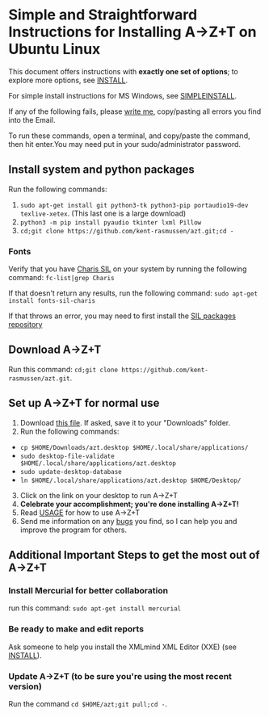 # Simple and Straightforward Instructions for Installing A→Z+T on Ubuntu Linux

This document offers instructions with **exactly one set of options**; to explore more options, see [INSTALL](INSTALL.md).

For simple install instructions for MS Windows, see [SIMPLEINSTALL](SIMPLEINSTALL.md).

If any of the following fails, please [write me](BUGS.md), copy/pasting all errors you find into the Email.

To run these commands, open a terminal, and copy/paste the command, then hit enter.You may need put in your sudo/administrator password.

## Install system and python packages
Run the following commands:
1. `sudo apt-get install git python3-tk python3-pip portaudio19-dev texlive-xetex`. (This last one is a large download)
2. `python3 -m pip install pyaudio tkinter lxml Pillow`
3. `cd;git clone https://github.com/kent-rasmussen/azt.git;cd -`

### Fonts
Verify that you have [Charis SIL](https://software.sil.org/charis/) on your system by running the following command:
`fc-list|grep Charis`

If that doesn't return any results, run the following command:
`sudo apt-get install fonts-sil-charis`

If that throws an error, you may need to first install the [SIL packages repository](https://packages.sil.org/)

## Download A→Z+T
Run this command: `cd;git clone https://github.com/kent-rasmussen/azt.git`.

## Set up A→Z+T for normal use
1. Download [this file](installfiles/azt.desktop). If asked, save it to your "Downloads" folder.
2. Run the following commands:
- `cp $HOME/Downloads/azt.desktop $HOME/.local/share/applications/`
- `sudo desktop-file-validate  $HOME/.local/share/applications/azt.desktop`
- `sudo update-desktop-database`
- `ln $HOME/.local/share/applications/azt.desktop $HOME/Desktop/`
3. Click on the link on your desktop to run A→Z+T
4. **Celebrate your accomplishment; you're done installing A→Z+T!**
5. Read [USAGE](USAGE.md) for how to use A→Z+T
6. Send me information on any [bugs](BUGS.md) you find, so I can help you and improve the program for others.

## Additional Important Steps to get the most out of A→Z+T
### Install Mercurial for better collaboration
run this command: `sudo apt-get install mercurial`

### Be ready to make and edit reports
Ask someone to help you install the XMLmind XML Editor (XXE) (see [INSTALL](INSTALL.md)).

### Update A→Z+T (to be sure you're using the most recent version)
Run the command `cd $HOME/azt;git pull;cd -`.
